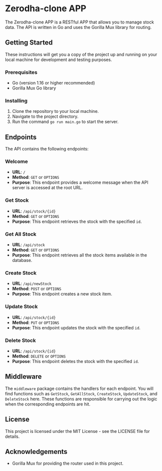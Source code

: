 # Zerodha-clone APP

The Zerodha-clone APP is a RESTful APP that allows you to manage stock data. The API is written in Go and uses the Gorilla Mux library for routing.

## Getting Started

These instructions will get you a copy of the project up and running on your local machine for development and testing purposes. 

### Prerequisites

- Go (version 1.16 or higher recommended)
- Gorilla Mux Go library

### Installing

1. Clone the repository to your local machine.
2. Navigate to the project directory.
3. Run the command `go run main.go` to start the server.

## Endpoints

The API contains the following endpoints:

### Welcome

- **URL**: `/`
- **Method**: `GET` or `OPTIONS`
- **Purpose**: This endpoint provides a welcome message when the API server is accessed at the root URL.

### Get Stock

- **URL**: `/api/stock/{id}`
- **Method**: `GET` or `OPTIONS`
- **Purpose**: This endpoint retrieves the stock with the specified `id`.

### Get All Stock

- **URL**: `/api/stock`
- **Method**: `GET` or `OPTIONS`
- **Purpose**: This endpoint retrieves all the stock items available in the database.

### Create Stock

- **URL**: `/api/newStock`
- **Method**: `POST` or `OPTIONS`
- **Purpose**: This endpoint creates a new stock item.

### Update Stock

- **URL**: `/api/stock/{id}`
- **Method**: `PUT` or `OPTIONS`
- **Purpose**: This endpoint updates the stock with the specified `id`.

### Delete Stock

- **URL**: `/api/stock/{id}`
- **Method**: `DELETE` or `OPTIONS`
- **Purpose**: This endpoint deletes the stock with the specified `id`.

## Middleware

The `middleware` package contains the handlers for each endpoint. You will find functions such as `GetStock`, `GetAllStock`, `CreateStock`, `UpdateStock`, and `DeleteStock` here. These functions are responsible for carrying out the logic when the corresponding endpoints are hit.


## License

This project is licensed under the MIT License - see the LICENSE file for details.

## Acknowledgements

- Gorilla Mux for providing the router used in this project.
